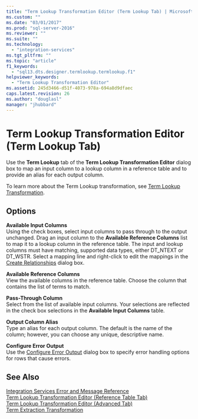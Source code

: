 ```yaml
---
title: "Term Lookup Transformation Editor (Term Lookup Tab) | Microsoft Docs"
ms.custom: ""
ms.date: "03/01/2017"
ms.prod: "sql-server-2016"
ms.reviewer: ""
ms.suite: ""
ms.technology: 
  - "integration-services"
ms.tgt_pltfrm: ""
ms.topic: "article"
f1_keywords: 
  - "sql13.dts.designer.termlookup.termlookup.f1"
helpviewer_keywords: 
  - "Term Lookup Transformation Editor"
ms.assetid: 245d3466-d51f-4073-978a-694a8d9dfaec
caps.latest.revision: 26
ms.author: "douglasl"
manager: "jhubbard"
---
```

# Term Lookup Transformation Editor (Term Lookup Tab)
  Use the **Term Lookup** tab of the **Term Lookup Transformation Editor** dialog box to map an input column to a lookup column in a reference table and to provide an alias for each output column.  
  
 To learn more about the Term Lookup transformation, see [Term Lookup Transformation](../../../integration-services/data-flow/transformations/term-lookup-transformation.md).  
  
## Options  
 **Available Input Columns**  
 Using the check boxes, select input columns to pass through to the output unchanged. Drag an input column to the **Available Reference Columns** list to map it to a lookup column in the reference table. The input and lookup columns must have matching, supported data types, either DT_NTEXT or DT_WSTR. Select a mapping line and right-click to edit the mappings in the [Create Relationships](../../../integration-services/data-flow/transformations/create-relationships.md) dialog box.  
  
 **Available Reference Columns**  
 View the available columns in the reference table. Choose the column that contains the list of terms to match.  
  
 **Pass-Through Column**  
 Select from the list of available input columns. Your selections are reflected in the check box selections in the **Available Input Columns** table.  
  
 **Output Column Alias**  
 Type an alias for each output column. The default is the name of the column; however, you can choose any unique, descriptive name.  
  
 **Configure Error Output**  
 Use the [Configure Error Output](http://msdn.microsoft.com/library/5f8da390-fab5-44f8-b268-d8fa313ce4b9) dialog box to specify error handling options for rows that cause errors.  
  
## See Also  
 [Integration Services Error and Message Reference](../../../integration-services/integration-services-error-and-message-reference.md)   
 [Term Lookup Transformation Editor &#40;Reference Table Tab&#41;](../../../integration-services/data-flow/transformations/term-lookup-transformation-editor-reference-table-tab.md)   
 [Term Lookup Transformation Editor &#40;Advanced Tab&#41;](../../../integration-services/data-flow/transformations/term-lookup-transformation-editor-advanced-tab.md)   
 [Term Extraction Transformation](../../../integration-services/data-flow/transformations/term-extraction-transformation.md)  
  
  